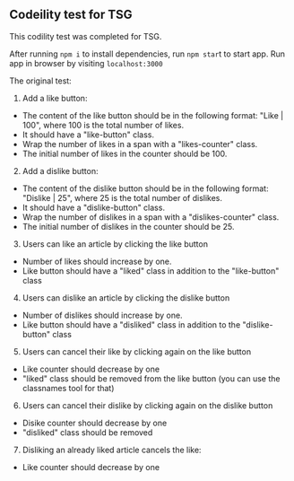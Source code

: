 ## Codeility test for TSG

This codility test was completed for TSG.

After running `npm i` to install dependencies, run `npm star`t to start app. Run app in browser by visiting `localhost:3000`

The original test:

1) Add a like button:
 - The content of the like button should be in the following format: "Like | 100", where 100 is the total number of likes.
 - It should have a "like-button" class.
 - Wrap the number of likes in a span with a "likes-counter" class.
 - The initial number of likes in the counter should be 100.
 
 2) Add a dislike button:
  - The content of the dislike button should be in the following format: "Dislike | 25", where 25 is the total number of dislikes.
 - It should have a "dislike-button" class.
 - Wrap the number of dislikes in a span with a "dislikes-counter" class.
 - The initial number of dislikes in the counter should be 25.
 
 3) Users can like an article by clicking the like button
 - Number of likes should increase by one.
 - Like button should have a "liked" class in addition to the "like-button" class
 
 4) Users can dislike an article by clicking the dislike button
  - Number of dislikes should increase by one.
  - Like button should have a "disliked" class in addition to the "dislike-button" class
  
  5) Users can cancel their like by clicking again on the like button
  - Like counter should decrease by one
  - "liked" class should be removed from the like button (you can use the classnames tool for that)
  
  6) Users can cancel their dislike by clicking again on the dislike button
  - Disike counter should decrease by one
  - "disliked" class should be removed 
  
  7) Disliking an already liked article cancels the like:
  - Like counter should decrease by one
